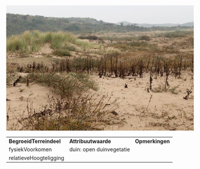 ![](media/52d76e35b548b4663ff177982853f9e115b7ae12.jpg)

|                         |                          |                 |
|-------------------------|--------------------------|-----------------|
| **BegroeidTerreindeel** | **Attribuutwaarde**      | **Opmerkingen** |
| fysiekVoorkomen         | duin: open duinvegetatie |                 |
| relatieveHoogteligging  |                          |                 |
